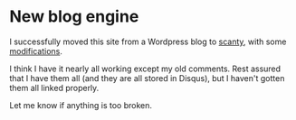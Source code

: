 New blog engine
===============
I successfully moved this site from a Wordpress blog to <a href="http://github.com/adamwiggins/scanty/">scanty</a>, with some <a href="http://github.com/swenson/scanty/">modifications</a>.

I think I have it nearly all working except my old comments.  Rest assured that I have them all (and they are all stored in Disqus), but I haven't gotten them all linked properly.

Let me know if anything is too broken.